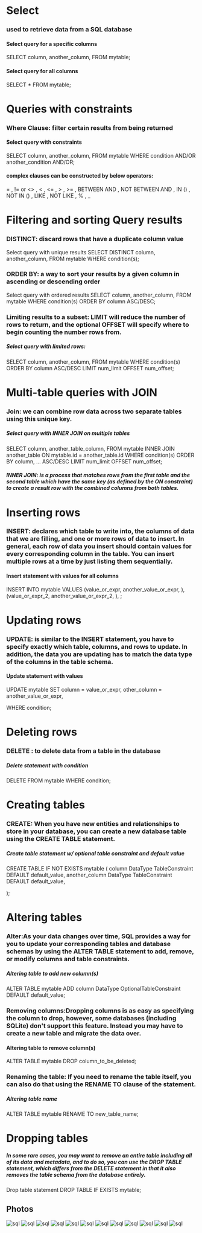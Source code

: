 # **Select**
### used to retrieve data from a SQL database
#### Select query for a specific columns
SELECT column, another_column,
FROM mytable;

#### Select query for all columns
SELECT * 
FROM mytable;

# **Queries with constraints** 
### Where Clause: filter certain results from being returned

#### Select query with constraints
SELECT column, another_column,
FROM mytable
WHERE condition
    AND/OR another_condition
    AND/OR;

#### complex clauses can be constructed by below operators:
= , != or <> , < , <= , > , >= , BETWEEN AND , NOT BETWEEN AND	, IN () , NOT IN () , LIKE , NOT LIKE , % , _

# **Filtering and sorting Query results**
### DISTINCT: discard rows that have a duplicate column value
Select query with unique results
SELECT DISTINCT column, another_column,
FROM mytable
WHERE condition(s);

### ORDER BY: a way to sort your results by a given column in ascending or descending order
Select query with ordered results
SELECT column, another_column,
FROM mytable
WHERE condition(s)
ORDER BY column ASC/DESC;

### Limiting results to a subset: LIMIT will reduce the number of rows to return, and the optional OFFSET will specify where to begin counting the number rows from.
##### Select query with limited rows:
SELECT column, another_column,
FROM mytable
WHERE condition(s)
ORDER BY column ASC/DESC
LIMIT num_limit OFFSET num_offset;

# **Multi-table queries with JOIN**
### Join: we can combine row data across two separate tables using this unique key.
##### Select query with INNER JOIN on multiple tables
SELECT column, another_table_column,
FROM mytable
INNER JOIN another_table 
    ON mytable.id = another_table.id
WHERE condition(s)
ORDER BY column, … ASC/DESC
LIMIT num_limit OFFSET num_offset;

##### INNER JOIN: is a process that matches rows from the first table and the second table which have the same key (as defined by the ON constraint) to create a result row with the combined columns from both tables.

#  **Inserting rows**
### INSERT:  declares which table to write into, the columns of data that we are filling, and one or more rows of data to insert. In general, each row of data you insert should contain values for every corresponding column in the table. You can insert multiple rows at a time by just listing them sequentially.
#### Insert statement with values for all columns
INSERT INTO mytable
VALUES (value_or_expr, another_value_or_expr, ),
       (value_or_expr_2, another_value_or_expr_2, ),
       ;

# **Updating rows**

### UPDATE: is similar to the INSERT statement, you have to specify exactly which table, columns, and rows to update. In addition, the data you are updating has to match the data type of the columns in the table schema.
#### Update statement with values
UPDATE mytable
SET column = value_or_expr, 
    other_column = another_value_or_expr, 
   
WHERE condition;

# **Deleting rows**
### DELETE : to delete data from a table in the database
##### Delete statement with condition
DELETE FROM mytable
WHERE condition;

# **Creating tables**

### CREATE: When you have new entities and relationships to store in your database, you can create a new database table using the CREATE TABLE statement.

##### Create table statement w/ optional table constraint and default value
CREATE TABLE IF NOT EXISTS mytable (
    column DataType TableConstraint DEFAULT default_value,
    another_column DataType TableConstraint DEFAULT default_value,
   
);

# **Altering tables**
### Alter:As your data changes over time, SQL provides a way for you to update your corresponding tables and database schemas by using the ALTER TABLE statement to add, remove, or modify columns and table constraints.
##### Altering table to add new column(s)
ALTER TABLE mytable
ADD column DataType OptionalTableConstraint 
    DEFAULT default_value;

### Removing columns:Dropping columns is as easy as specifying the column to drop, however, some databases (including SQLite) don't support this feature. Instead you may have to create a new table and migrate the data over.
#### Altering table to remove column(s)
ALTER TABLE mytable
DROP column_to_be_deleted;

### Renaming the table: If you need to rename the table itself, you can also do that using the RENAME TO clause of the statement.
##### Altering table name
ALTER TABLE mytable
RENAME TO new_table_name;
# **Dropping tables**
##### In some rare cases, you may want to remove an entire table including all of its data and metadata, and to do so, you can use the DROP TABLE statement, which differs from the DELETE statement in that it also removes the table schema from the database entirely.
Drop table statement
DROP TABLE IF EXISTS mytable;
## Photos
![sql](SQLsecreenshots/Lesson1.png)
![sql](SQLsecreenshots/Lesson2.png)
![sql](SQLsecreenshots/Lesson3.png)
![sql](SQLsecreenshots/Lesson4.png)
![sql](SQLsecreenshots/Lesson5.png)
![sql](SQLsecreenshots/Lesson6.png)
![sql](SQLsecreenshots/Lesson13.png)
![sql](SQLsecreenshots/Lesson14.png)
![sql](SQLsecreenshots/Lesson15.png)
![sql](SQLsecreenshots/Lesson16.png)
![sql](SQLsecreenshots/Lesson17.png)
![sql](SQLsecreenshots/Lesson18.png)



